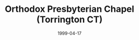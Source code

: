 ---
date: &id001 1999-04-17
end_date: null
location:
  address: null
  city: Torrington
  state: CT
minister:
- end: null
  name: Richard Mozer
  start: 2000-01-01
  type: Pastor
ministers:
- Richard Mozer
name: Orthodox Presbyterian Chapel
names:
- end: 2000-09-16
  name: Orthodox Presbyterian Chapel
  start: 1999-04-17
origination_date: *id001
raw_data: 'CT Torrington


  Orthodox Presbyterian Chapel  (April 17, 1999-September 16, 2000)

  Pastor: Richard Mozer, 2000

  '
received_from: null
states:
- CT
status:
  active: false
  end_date: 2000-09-16
  reason: null
  received_from: null
  withdrawal_to: null
title: Orthodox Presbyterian Chapel (Torrington CT)
year_established:
- 1999

---